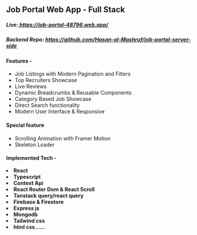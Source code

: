 <h2>Job Portal Web App - Full Stack</h2>
<h5>Live:<a href='https://job-portal-48796.web.app/' target="_blank"> https://job-portal-48796.web.app/ </a></h5>
<h5>Backend Repo: <a href='https://github.com/Hasan-al-Mashruf/job-portal-server-side' target="_blank">https://github.com/Hasan-al-Mashruf/job-portal-server-side </a></h5>

<h4>Features -  </h4> <ul> <li>Job Listings with Modern Pagination and Filters</li> <li>Top Recruiters Showcase</li> <li>Live Reviews</li> <li>Dynamic Breadcrumbs & Reusable Components</li> <li>Category Based Job Showcase</li> <li> Direct Search functionality</li> <li>Modern User Interface & Responsive</li></ul>
<h4>Special feature</h4> <ul><li>Scrolling Animation with Framer Motion</li><li>Skeleton Loader</li></ul>


<h4>Implemented Tech -  <br> <br> <li>React</li>  <li>Typescript</li> <li>Context Api</li> <li>React Router Dom & React Scroll</li> <li>Tanstack query/react query</li> <li>Firebase & Firestore</li> <li>Express js</li>  <li>Mongodb</li> <li>Tailwind css</li> <li>html css......</li>

 
 
